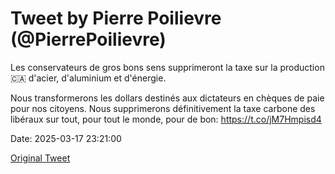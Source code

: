 # Tweet by Pierre Poilievre (@PierrePoilievre)

Les conservateurs de gros bons sens supprimeront la taxe sur la production 🇨🇦 d'acier, d'aluminium et d'énergie.

Nous transformerons les dollars destinés aux dictateurs en chèques de paie pour nos citoyens. Nous supprimerons définitivement la taxe carbone des libéraux sur tout, pour tout le monde, pour de bon: https://t.co/jM7Hmpisd4

Date: 2025-03-17 23:21:00

[Original Tweet](https://x.com/PierrePoilievre/status/1901775807594336686)

